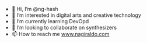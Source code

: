 - 👋 Hi, I’m @ng-hash
- 👀 I’m interested in digital arts and creative technology
- 🌱 I’m currently learning DevOpd
- 💞️ I’m looking to collaborate on synthesizers
- 📫 How to reach me www.nagiraldo.com

<!---
ng-hash/ng-hash is a ✨ special ✨ repository because its `README.md` (this file) appears on your GitHub profile.
You can click the Preview link to take a look at your changes.
--->
